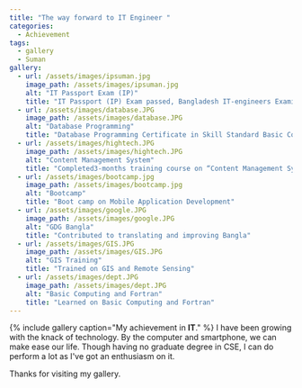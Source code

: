 ```yaml
---
title: "The way forward to IT Engineer "
categories:
  - Achievement
tags:
  - gallery
  - Suman
gallery:
  - url: /assets/images/ipsuman.jpg
    image_path: /assets/images/ipsuman.jpg
    alt: "IT Passport Exam (IP)"
    title: "IT Passport (IP) Exam passed, Bangladesh IT-engineers Examination Center (BD-ITEC)"
  - url: /assets/images/database.JPG
    image_path: /assets/images/database.JPG
    alt: "Database Programming"
    title: "Database Programming Certificate in Skill Standard Basic Course Examination"
  - url: /assets/images/hightech.JPG
    image_path: /assets/images/hightech.JPG
    alt: "Content Management System"
    title: "Completed3-months training course on “Content Management System with Wordpress” "
  - url: /assets/images/bootcamp.jpg
    image_path: /assets/images/bootcamp.jpg
    alt: "Bootcamp"
    title: "Boot camp on Mobile Application Development"
  - url: /assets/images/google.JPG
    image_path: /assets/images/google.JPG
    alt: "GDG Bangla"
    title: "Contributed to translating and improving Bangla"
  - url: /assets/images/GIS.JPG
    image_path: /assets/images/GIS.JPG
    alt: "GIS Training"
    title: "Trained on GIS and Remote Sensing"
  - url: /assets/images/dept.JPG
    image_path: /assets/images/dept.JPG
    alt: "Basic Computing and Fortran"
    title: "Learned on Basic Computing and Fortran"
---
```

{% include gallery caption="My achievement in **IT**." %}
I have been growing with the knack of technology. By the computer and smartphone, we can make ease our life. Though having no graduate degree in CSE, I can do perform a lot as I've got an enthusiasm on it.

Thanks for visiting my gallery. 
